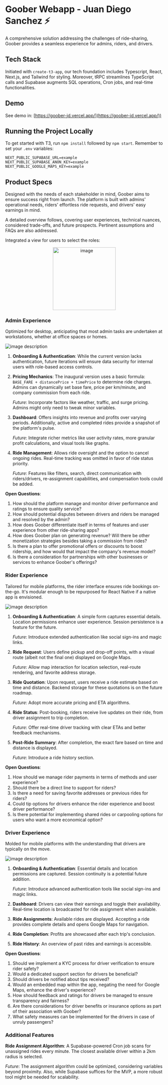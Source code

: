 # Goober Webapp - Juan Diego Sanchez ⚡

A comprehensive solution addressing the challenges of ride-sharing, Goober provides a seamless experience for admins, riders, and drivers.

## Tech Stack

Initiated with `create-t3-app`, our tech foundation includes Typescript, React, Next.js, and Tailwind for styling. Moreover, tRPC streamlines TypeScript calls and Supabase augments SQL operations, Cron jobs, and real-time functionalities.

## Demo 

See demo in: [https://goober-jd.vercel.app/](https://goober-jd.vercel.app/))

## Running the Project Locally

To get started with T3, run `npm install` followed by `npm start`. Remember to set your `.env` variables:

```
NEXT_PUBLIC_SUPABASE_URL=example
NEXT_PUBLIC_SUPABASE_ANON_KEY=example
NEXT_PUBLIC_GOOGLE_MAPS_KEY=example
```

## Product Specs

Designed with the needs of each stakeholder in mind, Goober aims to ensure success right from launch. The platform is built with admins' operational needs, riders' effortless ride requests, and drivers' easy earnings in mind.

A detailed overview follows, covering user experiences, technical nuances, considered trade-offs, and future prospects. Pertinent assumptions and FAQs are also addressed.

Integrated a view for users to select the roles:


<p align="center">
<img src="public/roles.png" alt="image" width="200" height="auto">
</p>

### Admin Experience

Optimized for desktop, anticipating that most admin tasks are undertaken at workstations, whether at office spaces or homes.

![image description](public/admin.png)

1. **Onboarding & Authentication**: While the current version lacks authentication, future iterations will ensure data security for internal users with role-based access controls.

2. **Pricing Mechanics**: The inaugural version uses a basic formula: `BASE_FARE + distancePrice + timePrice` to determine ride charges. Admins can dynamically set base fare, price per km/minute, and company commission from each ride.

   _Future_: Incorporate factors like weather, traffic, and surge pricing. Admins might only need to tweak minor variables.

3. **Dashboard**: Offers insights into revenue and profits over varying periods. Additionally, active and completed rides provide a snapshot of the platform's pulse.

   _Future_: Integrate richer metrics like user activity rates, more granular profit calculations, and visual tools like graphs.

4. **Ride Management**: Allows ride oversight and the option to cancel ongoing rides. Real-time tracking was omitted in favor of ride status priority.

   _Future_: Features like filters, search, direct communication with riders/drivers, re-assignment capabilities, and compensation tools could be added.

**Open Questions**:

1. How should the platform manage and monitor driver performance and ratings to ensure quality service?
2. How should potential disputes between drivers and riders be managed and resolved by the admin?
3. How does Goober differentiate itself in terms of features and user experience from other ride-sharing apps?
4. How does Goober plan on generating revenue? Will there be other monetization strategies besides taking a commission from rides?
5. Is there a plan to offer promotional offers or discounts to boost ridership, and how would that impact the company's revenue model?
6. Is there a consideration for partnerships with other businesses or services to enhance Goober's offerings?

### Rider Experience

Tailored for mobile platforms, the rider interface ensures ride bookings on-the-go. It's modular enough to be repurposed for React Native if a native app is envisioned.

![image description](public/rider.png)

1. **Onboarding & Authentication**: A simple form captures essential details. Location permissions enhance user experience. Session persistence is a feature for the future.

   _Future_: Introduce extended authentication like social sign-ins and magic links.

2. **Ride Request**: Users define pickup and drop-off points, with a visual route (albeit not the final one) displayed on Google Maps.

   _Future_: Allow map interaction for location selection, real-route rendering, and favorite address storage.

3. **Ride Quotation**: Upon request, users receive a ride estimate based on time and distance. Backend storage for these quotations is on the future roadmap.

   _Future_: Adopt more accurate pricing and ETA algorithms.

4. **Ride Status**: Post-booking, riders receive live updates on their ride, from driver assignment to trip completion.

   _Future_: Offer real-time driver tracking with clear ETAs and better feedback mechanisms.

5. **Post-Ride Summary**: After completion, the exact fare based on time and distance is displayed.

   _Future_: Introduce a ride history section.

**Open Questions**:

1. How should we manage rider payments in terms of methods and user experience?
2. Should there be a direct line to support for riders?
3. Is there a need for saving favorite addresses or previous rides for riders?
4. Could tip options for drivers enhance the rider experience and boost driver performance?
5. Is there potential for implementing shared rides or carpooling options for users who want a more economical option?

### Driver Experience

Molded for mobile platforms with the understanding that drivers are typically on the move.

![image description](public/driver.png)

1. **Onboarding & Authentication**: Essential details and location permissions are captured. Session continuity is a potential future addition.

   _Future_: Introduce advanced authentication tools like social sign-ins and magic links.

2. **Dashboard**: Drivers can view their earnings and toggle their availability. Real-time location is broadcasted for ride assignment when available.

3. **Ride Assignments**: Available rides are displayed. Accepting a ride provides complete details and opens Google Maps for navigation.

4. **Ride Completion**: Profits are showcased after each trip's conclusion.

5. **Ride History**: An overview of past rides and earnings is accessible.

**Open Questions**:

1. Should we implement a KYC process for driver verification to ensure rider safety?
2. Would a dedicated support section for drivers be beneficial?
3. Should drivers be notified about tips received?
4. Would an embedded map within the app, negating the need for Google Maps, enhance the driver's experience?
5. How should feedback and ratings for drivers be managed to ensure transparency and fairness?
6. Are there considerations for driver benefits or insurance options as part of their association with Goober?
7. What safety measures can be implemented for the drivers in case of unruly passengers?

### Additional Features

**Ride Assignment Algorithm**: A Supabase-powered Cron job scans for unassigned rides every minute. The closest available driver within a 2km radius is selected.

_Future_: The assignment algorithm could be optimized, considering variables beyond proximity. Also, while Supabase suffices for the MVP, a more robust tool might be needed for scalability.
